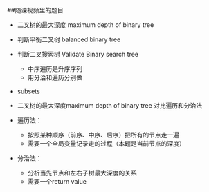 ##随课视频里的题目
- 二叉树的最大深度 maximum depth of binary tree
- 判断平衡二叉树 balanced binary tree
- 判断二叉搜索树 Validate Binary search tree
    - 中序遍历是升序序列
    - 用分治和遍历分别做
- subsets

- 二叉树的最大深度maximum depth of binary tree
对比遍历和分治法
- 遍历法：
    - 按照某种顺序（前序、中序、后序）把所有的节点走一遍
    - 需要一个全局变量记录走的过程（本题是当前节点的深度）
- 分治法：
    - 分析当先节点和左右子树最大深度的关系
    - 需要一个return value 
    



